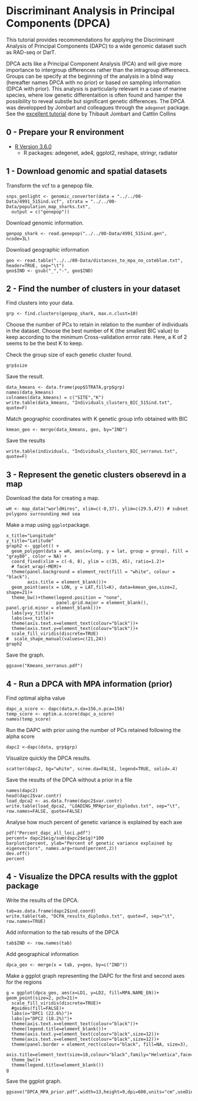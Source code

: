# Discriminant Analysis in Principal Components (DPCA)

This tutorial provides recommendations for applying the Discriminant Analysis of Principal Components (DAPC) to a wide genomic dataset such as RAD-seq or DarT. 

DPCA acts like a Principal Component Analysis (PCA) and will give more importance to intergroup differences rather than the intragroup differenecs. Groups can be specify at the beginning of the analysis in a blind way (hereafter names DPCA with no prior) or based on sampling information (DPCA with prior). This analysis is particularly relevant in a case of marine species, where low genetic differentaition is often found and hamper the possibility to reveal substle but significant genetic differences. The DPCA was developped by Jombart and colleagues through the `adegenet` package. See the [excellent tutorial](http://adegenet.r-forge.r-project.org/files/tutorial-dapc.pdf) done by Thibault Jombart and Cattlin Collins

## 0 - Prepare your R environment

- [R Version 3.6.0](https://cran.r-project.org/)
	* R packages: adegenet, ade4, ggplot2, reshape, stringr, radiator
  
## 1 - Download genomic and spatial datasets

Transform the vcf to a genepop file.
```{r}
snps_genlight <- genomic_converter(data = "../../00-Data/4991_515ind.vcf", strata = "../../00-Data/population_map_sharks.txt",
  output = c("genepop"))
```

Download genomic information.
```{r}
genpop_shark <- read.genepop("../../00-Data/4991_515ind.gen", ncode=3L)
```

Download geographic information
```{r}
geo <- read.table("../../00-Data/distances_to_mpa_no_coteblue.txt", header=TRUE, sep="\t")
geo$IND <- gsub("_","-", geo$IND)
```

## 2 - Find the number of clusters in your dataset

Find clusters into your data.
```{r}
grp <- find.clusters(genpop_shark, max.n.clust=10)
```

Choose the number of PCs to retain in relation to the number of individuals in the dataset. Choose the best number of K (the smallest BIC value) to keep according to the minimum Cross-validation errror rate. 
Here, a K of 2 seems to be the best K to keep.

Check the group size of each genetic cluster found.
```{r}
grp$size
```

Save the result.
```{r}
data_kmeans <- data.frame(pop$STRATA,grp$grp)
names(data_kmeans)
colnames(data_kmeans) = c("SITE","K")
write.table(data_kmeans, "Individuals_clusters_BIC_515ind.txt", quote=F)
```

Match geographic coordinates with K genetic group info obtained with BIC
```{r}
kmean_geo <- merge(data_kmeans, geo, by="IND")
```

Save the results
```{r}
write.table(individuals, "Individuals_clusters_BIC_serranus.txt", quote=F)
```

## 3 - Represent the genetic clusters obserevd in a map

Download the data for creating a map.
```{r}
wH <- map_data("worldHires", xlim=c(-8,37), ylim=c(29.5,47)) # subset polygons surrounding med sea
```

Make a map using `ggplot`package.
```{r}
x_title="Longitude"
y_title="Latitude"
graph2 <- ggplot() +
  geom_polygon(data = wH, aes(x=long, y = lat, group = group), fill = "gray80", color = NA) +
  coord_fixed(xlim = c(-6, 8), ylim = c(35, 45), ratio=1.2)+
  # facet_wrap(~MEM)+
  theme(panel.background = element_rect(fill = "white", colour = "black"),
        axis.title = element_blank())+
  geom_point(aes(x = LON, y = LAT,fill=K), data=kmean_geo,size=2, shape=21)+
  theme_bw()+theme(legend.position = "none",
                   panel.grid.major = element_blank(), panel.grid.minor = element_blank())+
  labs(y=y_title)+  
  labs(x=x_title)+
  theme(axis.text.x=element_text(colour="black"))+
  theme(axis.text.y=element_text(colour="black"))+
  scale_fill_viridis(discrete=TRUE)
#  scale_shape_manual(values=c(21,24))
graph2
```

Save the graph.
```{r}
ggsave("Kmeans_serranus.pdf")
```

## 4 - Run a DPCA with MPA information (prior)

Find optimal alpha value
```{r}
dapc_a_score <- dapc(data,n.da=156,n.pca=156)
temp_score <- optim.a.score(dapc_a_score)
names(temp_score)
```

Run the DAPC with prior using the number of PCs retained following the alpha score
```{r}
dapc2 <-dapc(data, grp$grp)
```

Visualize quickly the DPCA results.
```{r}
scatter(dapc2, bg="white", scree.da=FALSE, legend=TRUE, solid=.4)
```

Save the results of the DPCA without a prior in a file
```{r}
names(dapc2)
head(dapc2$var.contr)
load_dpca2 <- as.data.frame(dapc2$var.contr)
write.table(load_dpca2, "LOADING_MPAprior_diplodus.txt", sep="\t", row.names=FALSE, quote=FALSE)
```

Analyse how much percent of genetic variance is explained by each axe
```{r}
pdf("Percent_dapc_all_loci.pdf")
percent= dapc2$eig/sum(dapc2$eig)*100
barplot(percent, ylab="Percent of genetic variance explained by eigenvectors", names.arg=round(percent,2))
dev.off()
percent
```

## 4 - Visualize the DPCA results with the ggplot package

Write the results of the DPCA.
```{r}
tab=as.data.frame(dapc2$ind.coord)
write.table(tab, "DCPA_results_diplodus.txt", quote=F, sep="\t", row.names=TRUE)
```

Add information to the tab results of the DPCA
```{r}
tab$IND <- row.names(tab)
```

Add geographical information
```{r}
dpca_geo <- merge(x = tab, y=geo, by=c("IND"))
```

Make a ggplot graph representing the DAPC for the first and second axes for the regions

```{r}
g = ggplot(dpca_geo, aes(x=LD1, y=LD2, fill=MPA.NAME_EN))+ geom_point(size=2, pch=21)+
  scale_fill_viridis(discrete=TRUE)+
  #guides(fill=FALSE)+
  labs(x="DPC1 (22.6%)")+
  labs(y="DPC2 (18.2%)")+
  theme(axis.text.x=element_text(colour="black"))+
  theme(legend.title=element_blank())+
  theme(axis.text.y=element_text(colour="black",size=12))+
  theme(axis.text.x=element_text(colour="black",size=12))+
  theme(panel.border = element_rect(colour="black", fill=NA, size=3),
        axis.title=element_text(size=18,colour="black",family="Helvetica",face="bold"))+
  theme_bw()+
  theme(legend.title=element_blank())
g
```

Save the ggplot graph.
```{r}
ggsave("DPCA_MPA_prior.pdf",width=13,height=9,dpi=600,units="cm",useDingbats=F)
```


